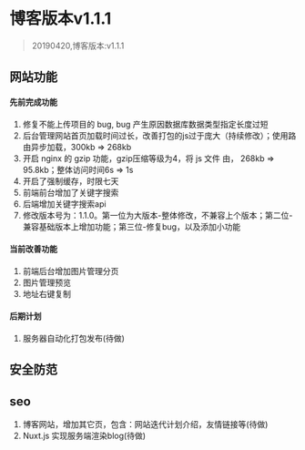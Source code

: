 # 博客版本v1.1.1
> 20190420,博客版本:v1.1.1

## 网站功能
#### 先前完成功能
1. 修复不能上传项目的 bug, bug 产生原因数据库数据类型指定长度过短
2. 后台管理网站首页加载时间过长，改善打包的js过于庞大（持续修改）；使用路由异步加载，300kb => 268kb
3. 开启 nginx 的 gzip 功能，gzip压缩等级为4，将 js 文件 由， 268kb => 95.8kb；整体访问时间6s => 1s
4. 开启了强制缓存，时限七天
5. 前端前台增加了关键字搜索
6. 后端增加关键字搜索api
7. 修改版本号为：1.1.0。第一位为大版本-整体修改，不兼容上个版本；第二位-兼容基础版本上增加功能；第三位-修复bug，以及添加小功能

#### 当前改善功能
1. 前端后台增加图片管理分页
2. 图片管理预览
3. 地址右键复制

#### 后期计划
1. 服务器自动化打包发布(待做)

## 安全防范

## seo
1. 博客网站，增加其它页，包含：网站迭代计划介绍，友情链接等(待做)
2. Nuxt.js 实现服务端渲染blog(待做)